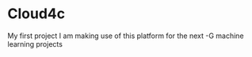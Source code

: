 # Cloud4c
My first project
I am making use of this platform for the next -G machine learning projects 
